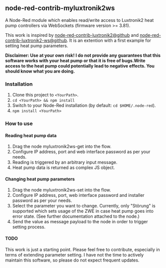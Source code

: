 ## node-red-contrib-myluxtronik2ws
A Node-Red module which enables read/write access to Luxtronik2 heat pump controllers via WebSockets (firmware version >= 3.81).

This work is inspired by [node-red-contrib-luxtronik2@github](https://github.com/coolchip/node-red-contrib-luxtronik2) and [node-red-contrib-luxtronik2-ws@github](https://github.com/Bouni/node-red-contrib-luxtronik2-ws). It is an extention with a first example for setting heat pump parameters. 

**Disclaimer: Use at your own risk! I do not provide any guarantees that this software works with your heat pump or that it is free of bugs.Write access to the heat pump could potentially lead to negative effects. You should know what you are doing.**

### Installation
1. Clone this project to ```<YourPath>```.
2. ```cd <YourPath> && npm install```
3. Switch to your Node-Red installation (by default: ```cd $HOME/.node-red```).
4. ```npm install <YourPath>```

### How to use
#### Reading heat pump data
1. Drag the node myluxtronik2ws-get into the flow.
2. Configure IP address, port and web interface password as per your needs.
3. Reading is triggered by an arbitrary input message.
4. Heat pump data is returned as complex JS object.

#### Changing heat pump parameters
1. Drag the node myluxtronik2ws-set into the flow.
2. Configure IP address, port, web interface password and installer password as per your needs.
3. Select the parameter you want to change. Currently, only "Störung" is supported which sets usage of the ZWE in case heat pump goes into error state. (See further documentation attached to the node.)
4. Send the value as message payload to the node in order to trigger setting process.

#### TODO
This work is just a starting point. Please feel free to contribute, especially in terms of extending parameter setting. I have not the time to actively maintain this software, so please do not expect frequent updates.
